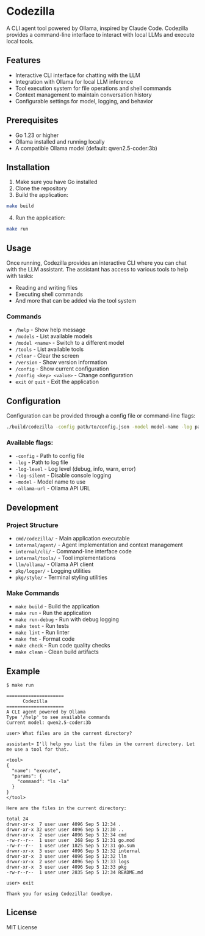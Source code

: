 # Codezilla

A CLI agent tool powered by Ollama, inspired by Claude Code. Codezilla provides a command-line interface to interact with local LLMs and execute local tools.

## Features

- Interactive CLI interface for chatting with the LLM
- Integration with Ollama for local LLM inference
- Tool execution system for file operations and shell commands
- Context management to maintain conversation history
- Configurable settings for model, logging, and behavior

## Prerequisites

- Go 1.23 or higher
- Ollama installed and running locally
- A compatible Ollama model (default: qwen2.5-coder:3b)

## Installation

1. Make sure you have Go installed
2. Clone the repository
3. Build the application:

```bash
make build
```

4. Run the application:

```bash
make run
```

## Usage

Once running, Codezilla provides an interactive CLI where you can chat with the LLM assistant. The assistant has access to various tools to help with tasks:

- Reading and writing files
- Executing shell commands
- And more that can be added via the tool system

### Commands

- `/help` - Show help message
- `/models` - List available models
- `/model <name>` - Switch to a different model
- `/tools` - List available tools
- `/clear` - Clear the screen
- `/version` - Show version information
- `/config` - Show current configuration
- `/config <key> <value>` - Change configuration
- `exit` or `quit` - Exit the application

## Configuration

Configuration can be provided through a config file or command-line flags:

```bash
./build/codezilla -config path/to/config.json -model model-name -log path/to/log.log
```

### Available flags:

- `-config` - Path to config file
- `-log` - Path to log file
- `-log-level` - Log level (debug, info, warn, error)
- `-log-silent` - Disable console logging
- `-model` - Model name to use
- `-ollama-url` - Ollama API URL

## Development

### Project Structure

- `cmd/codezilla/` - Main application executable
- `internal/agent/` - Agent implementation and context management
- `internal/cli/` - Command-line interface code
- `internal/tools/` - Tool implementations
- `llm/ollama/` - Ollama API client
- `pkg/logger/` - Logging utilities
- `pkg/style/` - Terminal styling utilities

### Make Commands

- `make build` - Build the application
- `make run` - Run the application
- `make run-debug` - Run with debug logging
- `make test` - Run tests
- `make lint` - Run linter
- `make fmt` - Format code
- `make check` - Run code quality checks
- `make clean` - Clean build artifacts

## Example

```
$ make run

=====================
      Codezilla      
=====================
A CLI agent powered by Ollama
Type '/help' to see available commands
Current model: qwen2.5-coder:3b

user> What files are in the current directory?

assistant> I'll help you list the files in the current directory. Let me use a tool for that.

<tool>
{
  "name": "execute",
  "params": {
    "command": "ls -la"
  }
}
</tool>

Here are the files in the current directory:

total 24
drwxr-xr-x  7 user user 4096 Sep 5 12:34 .
drwxr-xr-x 32 user user 4096 Sep 5 12:30 ..
drwxr-xr-x  2 user user 4096 Sep 5 12:34 cmd
-rw-r--r--  1 user user  268 Sep 5 12:31 go.mod
-rw-r--r--  1 user user 1825 Sep 5 12:31 go.sum
drwxr-xr-x  3 user user 4096 Sep 5 12:32 internal
drwxr-xr-x  3 user user 4096 Sep 5 12:32 llm
drwxr-xr-x  2 user user 4096 Sep 5 12:33 logs
drwxr-xr-x  3 user user 4096 Sep 5 12:33 pkg
-rw-r--r--  1 user user 2835 Sep 5 12:34 README.md

user> exit

Thank you for using Codezilla! Goodbye.
```

## License

MIT License